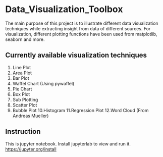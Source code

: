 # Data_Visualization_Toolbox
The main purpose of this project is to illustrate different data visualization techniques while extracting insight from data of different sources. For visualization, different plotting functions have been used from matplotlib, seaborn and more.

## Currently available visualization techniques
1. Line Plot
2. Area Plot
3. Bar Plot
4. Waffel Chart (Using pywaffel)
5. Pie Chart
6. Box Plot
7. Sub Plotting
8. Scatter Plot
9. Bubble Plot
10.Histogram
11.Regression Plot
12.Word Cloud (From Andreas Mueller)

## Instruction
This is jupyter notebook. Install jupyterlab to view and run it.
https://jupyter.org/install
